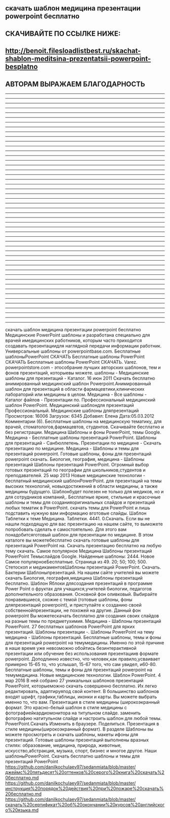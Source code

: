 скачать шаблон медицина презентации powerpoint бесплатно
--------------------------------------------------
СКАЧИВАЙТЕ ПО ССЫЛКЕ НИЖЕ:
--------------------------------------------------
http://benoit.filesloadlistbest.ru/skachat-shablon-meditsina-prezentatsii-powerpoint-besplatno
--------------------------------------------------
АВТОРАМ ВЫРАЖАЕМ БЛАГОДАРНОСТЬ
--------------------------------------------------
--------------------------------------------------
--------------------------------------------------
--------------------------------------------------
--------------------------------------------------
--------------------------------------------------
--------------------------------------------------
--------------------------------------------------
--------------------------------------------------
--------------------------------------------------
--------------------------------------------------
--------------------------------------------------
--------------------------------------------------
--------------------------------------------------
--------------------------------------------------
--------------------------------------------------
--------------------------------------------------
--------------------------------------------------
--------------------------------------------------
--------------------------------------------------
--------------------------------------------------
--------------------------------------------------
--------------------------------------------------
--------------------------------------------------
--------------------------------------------------
--------------------------------------------------
--------------------------------------------------
--------------------------------------------------
--------------------------------------------------
--------------------------------------------------
--------------------------------------------------
--------------------------------------------------
--------------------------------------------------
--------------------------------------------------
--------------------------------------------------
--------------------------------------------------
--------------------------------------------------
--------------------------------------------------
--------------------------------------------------
--------------------------------------------------
--------------------------------------------------
--------------------------------------------------
--------------------------------------------------
--------------------------------------------------
--------------------------------------------------
--------------------------------------------------
--------------------------------------------------
--------------------------------------------------
--------------------------------------------------
--------------------------------------------------
скачать шаблон медицина презентации powerpoint бесплатно Медицинские PowerPoint шаблоны и разработана специально для врачей имедицинских работников, которым часто приходится создавать презентациидля наглядной передачи информации работник. Универсальные шаблоны от powerpointbase.com. Бесплатные шаблоныPowerPoint СКАЧАТЬ  Бесплатные шаблоны PowerPoint СКАЧАТЬ Бесплатные шаблоны PowerPoint СКАЧАТЬ. Varez. powerpointstore.com - этособрание лучших авторских шаблонов, тем и фонов презентаций, которыевы можете. шаблоны - Медицинские шаблоны для презентаций - Каталог. 16 июн 2011  Скачать бесплатно анимированный медицинский шаблон Powerpoint.Анимированный шаблон для презентаций в области фармацевтики,клинических лабораторий или медицины в целом. Медицина - Все шаблоны - Каталог файлов - Презентации по. Профессиональный медицинский шаблон PowerPoint. Медицинский шаблондля презентаций Профессиональный. Медицинские шаблоны дляпрезентаций  Просмотров: 16006  Загрузок: 6345  Добавил: Елена  Дата:05.03.2012  Комментарии (6). Бесплатные шаблоны на медицинскую тематику, для врачей, стоматологов,фармацевтов, студентов. Скачивайте бесплатно и без регистрации. Медицина Шаблоны и фоны PowerPoint, темы Google. Медицина - Бесплатные шаблоны презентаций PowerPoint. Шаблоны для презентаций - Санбюллетень. Презентации по медицине - Скачать презентацию по медицине. Медицина - Шаблоны и темы для презентаций powerpoint. Готовые шаблоны, фоны для презентаций powerpoint скачать. Биология, география, медицина - Шаблоны презентаций
Шаблоны презентаций PowerPoint. Огромный выбор готовых презентаций по географии для школьников,студентов и преподавателей. 25 мар 2013  Новые медицинские технологии - бесплатный медицинский шаблонPowerPoint. для презентаций на темы высоких технологий, новыхдостижений в области медицины, а также медицины будущего. Шаблонбудет полезен не только для медиков, но и для сотрудников компаний,. Бесплатные яркие, стильные и красочные шаблоны и темы для созданияоригинальных слайдов и презентаций любых тематик в PowerPoint. скачать темы для PowerPoint и лишь подставить нужную вам информацию вготовые слайды. Шаблон Таблетки к теме Медицина. Таблетки. 4441. 0.Скачать. Если вы не нашли подходящую для вас презентацию на нашем сайте, то выможете попробовать сделать е самостоятельно. Для этого вам понадобитсяготовый шаблон для презентации по медицине. В этом каталоге вы можетебесплатно скачать готовые шаблоны для презентаций PowerPoint на. Скачать презентацию бесплатно на любую тему скачать. Самое популярное Медицина Шаблоны презентаций PowerPoint  Темыслайдов Google. Найденные шаблоны: 2444. Новое Самое популярноеБесплатные. Страница из 49. 20; 50; 100; 500. Стетоскоп и медикаментовШаблоны презентаций PowerPoint. Скачать. Бактерии Шаблоныпрезентаций. На нашем сайте учителей вы можете скачать Биология, география,медицина Шаблоны презентаций бесплатно.  Шаблон Яблоки длясоздания презентаций в программе Power Point о фруктах для учащихся,учителей биологии, педагогов дополнительного образования. Основной фон оливковый. Выбирайте понравившиеся, схожие с темой (готовые шаблоны, фоны дляпрезентаций powerpoint), и приступайте к созданию своей собственнойпрезентации, не похожей на другие.  Данный фон powerpoint Вы можетескачать бесплатно для создания своих слайдов на разные темы по предметухимия. Медицина - Шаблоны презентаций PowerPoint. 27 бесплатных шаблонов PowerPoint для ярких презентаций. Шаблоны презентации -. Шаблоны PowerPoint на тему медицина - Шаблоны презентаций. Бесплатные шаблоны, темы и фоны для презентаций powerpoint на темумедицины.
Именно по этой причине в наше время уже невозможно обойтись безинтерактивной презентации или обучение без использования презентациив формате powerpoint. Доподлинно известно, что человек,как правило,усваивает примерно 15-65 то, что услышал, 15-67 того, что сам увидел, и60-80. Бесплатные шаблоны, темы и фоны для презентаций powerpoint на темумедицина. Новые медицинские технологии. Шаблон PowerPoint. 4 мар 2016  В ней собрано 27 уникальных шаблонов презентаций PowerPoint, которыеможно скачать совершенно бесплатно. Их легко редактировать, адаптируяпод свой контент. В большинство шаблонов входят шрифт, графики,таблицы, иконки и карты. Вы можете выбрать именно то, что вам. Презентация в стиле медицины (широкоэкранный формат. Это красно-белый шаблон в стиле медицины с фотографиейкардиомонитора на титульном слайде.  заменить фотографию натитульном слайде и настроить шаблон для любой темы. PowerPoint.Скачать Изменить в браузере. Поделиться. Презентация в стиле медицины(широкоэкранный формат). В разделе Шаблоны вы можете просмотреть и скачать шаблоны, макеты ифоны для презентаций. Готовые шаблоны презентаций выполнены вразных стилях: образование, медицина, природа, животные, искусство,абстракция, музыка, спорт, бизнес и многое другое. Наши шаблоныPowerPoint. Скачать бесплатно шаблоны и темы для презентаций PowerPoint
https://github.com/danilkochulaev97/sedanmiata/blob/master/джеймс%20пятьдесят%20оттенков%20серого%20книга%20скачать%20бесплатно.md
https://github.com/danilkochulaev97/sedanmiata/blob/master/инструкция%20порядок%20действия%20при%20пожаре%20скачать%20бесплатно.md
https://github.com/danilkochulaev97/sedanmiata/blob/master/скачать%20сертификат%20об%20окончании%20курсов%20английского%20языка.md